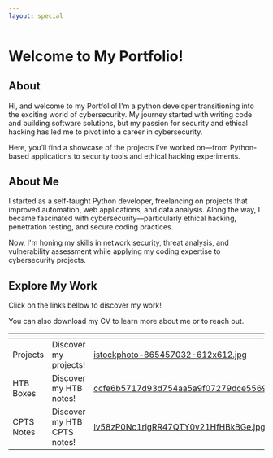 ```yaml
---
layout: special
---
```


# Welcome to My Portfolio!

## About

Hi, and welcome to my Portfolio! I'm a python developer transitioning into the exciting world of cybersecurity. My journey started with writing code and building software solutions, but my passion for security and ethical hacking has led me to pivot into a career in cybersecurity.

Here, you’ll find a showcase of the projects I’ve worked on—from Python-based applications to security tools and ethical hacking experiments.

## About Me

I started as a self-taught Python developer, freelancing on projects that improved automation, web applications, and data analysis. Along the way, I became fascinated with cybersecurity—particularly ethical hacking, penetration testing, and secure coding practices.

Now, I'm honing my skills in network security, threat analysis, and vulnerability assessment while applying my coding expertise to cybersecurity projects.

## Explore My Work

Click on the links bellow to discover my work!

You can also download my CV to learn more about me or to reach out.

<table data-view="cards"><thead><tr><th></th><th></th><th data-hidden data-card-cover data-type="files"></th><th data-hidden data-card-target data-type="content-ref"></th></tr></thead><tbody><tr><td>Projects</td><td>Discover my projects!</td><td><a href=".gitbook/assets/istockphoto-865457032-612x612.jpg">istockphoto-865457032-612x612.jpg</a></td><td><a href="https://earlyhints.github.io/projects">https://earlyhints.github.io/projects</a></td></tr><tr><td>HTB Boxes</td><td>Discover my HTB notes!</td><td><a href=".gitbook/assets/ccfe6b5717d93d754aa5a9f07279dce55695bf09.png">ccfe6b5717d93d754aa5a9f07279dce55695bf09.png</a></td><td><a href="https://earlyhints.github.io/htb/">https://earlyhints.github.io/htb/</a></td></tr><tr><td>CPTS Notes</td><td>Discover my HTB CPTS notes!</td><td><a href=".gitbook/assets/lv58zP0Nc1rigRR47QTY0v21HfHBkBGe.jpg">lv58zP0Nc1rigRR47QTY0v21HfHBkBGe.jpg</a></td><td><a href="https://earlyhints.github.io/CPTS/">https://earlyhints.github.io/CPTS/</a></td></tr></tbody></table>

